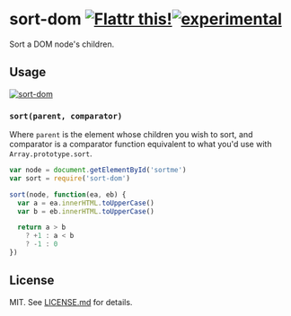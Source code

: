 # sort-dom [![Flattr this!](https://api.flattr.com/button/flattr-badge-large.png)](https://flattr.com/submit/auto?user_id=hughskennedy&url=http://github.com/hughsk/sort-dom&title=sort-dom&description=hughsk/sort-dom%20on%20GitHub&language=en_GB&tags=flattr,github,javascript&category=software)[![experimental](http://hughsk.github.io/stability-badges/dist/experimental.svg)](http://github.com/hughsk/stability-badges) #

Sort a DOM node's children.

## Usage ##

[![sort-dom](https://nodei.co/npm/sort-dom.png?mini=true)](https://nodei.co/npm/sort-dom)

### `sort(parent, comparator)` ###

Where `parent` is the element whose children you wish to sort, and comparator
is a comparator function equivalent to what you'd use with
`Array.prototype.sort`.

``` javascript
var node = document.getElementById('sortme')
var sort = require('sort-dom')

sort(node, function(ea, eb) {
  var a = ea.innerHTML.toUpperCase()
  var b = eb.innerHTML.toUpperCase()

  return a > b
    ? +1 : a < b
    ? -1 : 0
})
```

## License ##

MIT. See [LICENSE.md](http://github.com/hughsk/sort-dom/blob/master/LICENSE.md) for details.
